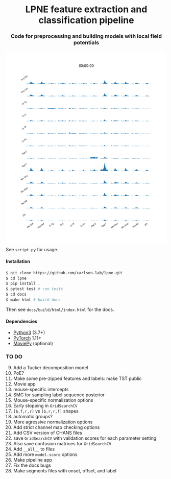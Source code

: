 <h1 align="center">LPNE feature extraction and classification pipeline</h1>

<h3 align="center">Code for preprocessing and building models with local field potentials</h3>


<p align="center">
<img align="middle" src="example_cpsd.gif" width="600" height="600" />
</p>

See `script.py` for usage.

#### Installation

```bash
$ git clone https://github.com/carlson-lab/lpne.git
$ cd lpne
$ pip install .
$ pytest test # run tests
$ cd docs
$ make html # build docs
```

Then see `docs/build/html/index.html` for the docs.

#### Dependencies
* [Python3](https://www.python.org/) (3.7+)
* [PyTorch](https://pytorch.org) 1.11+
* [MoviePy](https://github.com/Zulko/moviepy) (optional)


### TO DO
9. Add a Tucker decomposition model
10. PoE?
21. Make some pre-zipped features and labels: make TST public
31. Movie app
34. mouse-specific intercepts
36. SMC for sampling label sequence posterior
37. Mouse-specific normalization options
42. Early stopping in `GridSearchCV`
43. ``[b,f,r,r]`` vs ``[b,r,r,f]`` shapes
45. automatic groups?
47. More agressive normalization options
48. Add strict channel map checking options
49. Add CSV version of CHANS files
50. save `GridSearchCV` with validation scores for each parameter setting
52. Also save confusion matrices for ``GridSearchCV``
55. Add `__all__` to files
56. Add more `model.score` options
59. Make pipeline app
60. Fix the docs bugs
61. Make segments files with onset, offset, and label